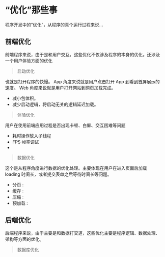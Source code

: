 # “优化”那些事

  程序开发中的“优化”，从程序的真个运行过程来说...
  
## 前端优化

  前端程序来说，由于是和用户交互，这些优化不仅涉及程序的本身的优化，还涉及一个用户体验方面的优化
  
> 启动优化
  
  也就是打开程序的快慢。
  App 角度来说就是用户点击打开 App 到看到首屏展示的速度。
  Web 角度来说就是用户打开网站到网页加载完成。

  * 减小包体积。
  * 减少启动逻辑，将启动无关的逻辑延迟加载。

> 体验优化

  用户在使用前端应用过程是否出现卡顿、白屏、交互困难等问题
  
  * 耗时操作放入子线程
  * FPS 帧率调试
  * 
  
> 数据优化
    
  这个是从程序角度进行数据的优化处理。主要体现在用户在进入页面后加载 loading 时间长，或者提交表单之后等待时间长等问题。
  
  * 分页 :  
  * 缓存 :
  * 压缩 :
  * 预加载 :
  
## 后端优化

  后端程序来说，由于主要是和数据打交道，这些优化主要是程序逻辑、数据处理、架构等方面的优化。
  
> 
  
> 数据库优化